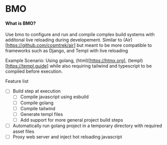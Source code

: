 # BMO

#### What is BMO?
Use bmo to configure and run and compile complex build systems with additonal live reloading during developement. Similar to (Air)[https://github.com/cosmtrek/air] but meant to be more compatible to frameworks such as Django, and Templ with live reloading

Example Scenario: Using golang, (html)[https://htmx.org], (templ)[https://templ.guide] while also requiring tailwind and typescript to be compiled before execution.


Feature list
- [ ] Build step at execution
    - [ ] Compile javascript using esbuild
    - [ ] Compile golang
    - [ ] Compile tailwind
    - [ ] Generate templ files
    - [ ] Add support for more general project build steps
- [ ] Automatically run golang project in a temporary directory with required asset files
- [ ] Proxy web server and inject hot reloading javascript
